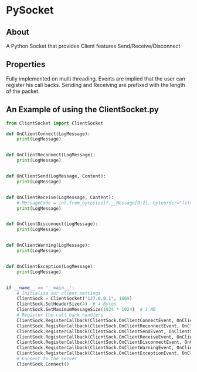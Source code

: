 # PySocket 

## About

A Python Socket that provides Client features Send/Receive/Disconnect

## Properties

 Fully implemented on multi threading.
 Events are implied that the user can register his call backs.
 Sending and Receiving are prefixed with the length of the packet.

## An Example of using the ClientSocket.py
```python
from ClientSocket import ClientSocket

def OnClientConnect(LogMessage):
    print(LogMessage)


def OnClientReconnect(LogMessage):
    print(LogMessage)


def OnClientSend(LogMessage, Content):
    print(LogMessage)


def OnClientReceive(LogMessage, Content):
    # MessageCode = int.from_bytes(self.__Message[0:2], byteorder="little")
    print(LogMessage)


def OnClientDisconnect(LogMessage):
    print(LogMessage)


def OnClientWarning(LogMessage):
    print(LogMessage)


def OnClientException(LogMessage):
    print(LogMessage)


if __name__ == '__main__':
    # Initialize our client settings
    ClientSock = ClientSocket("127.0.0.1", 1669)
    ClientSock.SetHeaderSize(4)  # 4 Bytes
    ClientSock.SetMaximumMessageSize(1024 * 1024)  # 1 MB
    # Register the call back handlers
    ClientSock.RegisterCallback(ClientSock.OnClientConnectEvent, OnClientConnect)
    ClientSock.RegisterCallback(ClientSock.OnClientReconnectEvent, OnClientReconnect)
    ClientSock.RegisterCallback(ClientSock.OnClientSendEvent, OnClientSend)
    ClientSock.RegisterCallback(ClientSock.OnClientReceiveEvent, OnClientReceive)
    ClientSock.RegisterCallback(ClientSock.OnClientDisconnectEvent, OnClientDisconnect)
    ClientSock.RegisterCallback(ClientSock.OnClientWarningEvent, OnClientWarning)
    ClientSock.RegisterCallback(ClientSock.OnClientExceptionEvent, OnClientException)
    # Connect to the server
    ClientSock.Connect()
```
